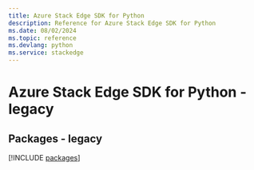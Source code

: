 ```yaml
---
title: Azure Stack Edge SDK for Python
description: Reference for Azure Stack Edge SDK for Python
ms.date: 08/02/2024
ms.topic: reference
ms.devlang: python
ms.service: stackedge
---
```

# Azure Stack Edge SDK for Python - legacy
## Packages - legacy
[!INCLUDE [packages](stack-edge-index.md)]